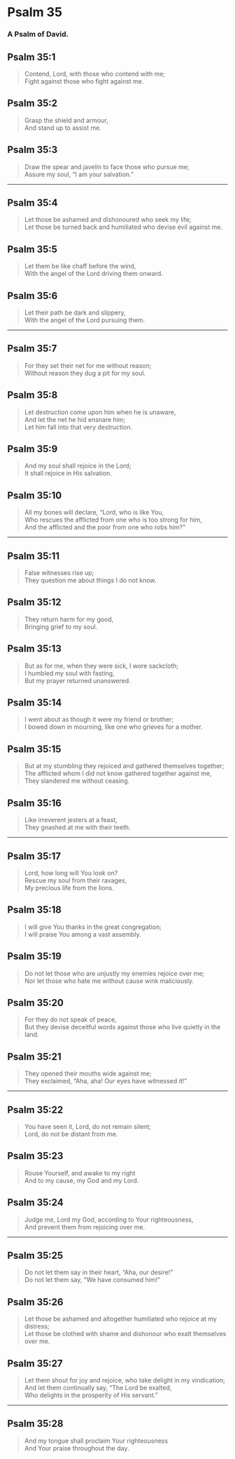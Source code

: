 # Psalm 35

### A Psalm of David.

## Psalm 35:1

> Contend, Lord, with those who contend with me;  
> Fight against those who fight against me.

## Psalm 35:2

> Grasp the shield and armour,  
> And stand up to assist me.

## Psalm 35:3

> Draw the spear and javelin to face those who pursue me;  
> Assure my soul, “I am your salvation.”

---

## Psalm 35:4

> Let those be ashamed and dishonoured who seek my life;  
> Let those be turned back and humiliated who devise evil against me.

## Psalm 35:5

> Let them be like chaff before the wind,  
> With the angel of the Lord driving them onward.

## Psalm 35:6

> Let their path be dark and slippery,  
> With the angel of the Lord pursuing them.

---

## Psalm 35:7

> For they set their net for me without reason;  
> Without reason they dug a pit for my soul.

## Psalm 35:8

> Let destruction come upon him when he is unaware,  
> And let the net he hid ensnare him;  
> Let him fall into that very destruction.

## Psalm 35:9

> And my soul shall rejoice in the Lord;  
> It shall rejoice in His salvation.

## Psalm 35:10

> All my bones will declare, “Lord, who is like You,  
> Who rescues the afflicted from one who is too strong for him,  
> And the afflicted and the poor from one who robs him?”

---

## Psalm 35:11

> False witnesses rise up;  
> They question me about things I do not know.

## Psalm 35:12

> They return harm for my good,  
> Bringing grief to my soul.

## Psalm 35:13

> But as for me, when they were sick, I wore sackcloth;  
> I humbled my soul with fasting,  
> But my prayer returned unanswered.

## Psalm 35:14

> I went about as though it were my friend or brother;  
> I bowed down in mourning, like one who grieves for a mother.

## Psalm 35:15

> But at my stumbling they rejoiced and gathered themselves together;  
> The afflicted whom I did not know gathered together against me,  
> They slandered me without ceasing.

## Psalm 35:16

> Like irreverent jesters at a feast,  
> They gnashed at me with their teeth.

---

## Psalm 35:17

> Lord, how long will You look on?  
> Rescue my soul from their ravages,  
> My precious life from the lions.

## Psalm 35:18

> I will give You thanks in the great congregation;  
> I will praise You among a vast assembly.

## Psalm 35:19

> Do not let those who are unjustly my enemies rejoice over me;  
> Nor let those who hate me without cause wink maliciously.

## Psalm 35:20

> For they do not speak of peace,  
> But they devise deceitful words against those who live quietly in the land.

## Psalm 35:21

> They opened their mouths wide against me;  
> They exclaimed, “Aha, aha! Our eyes have witnessed it!”

---

## Psalm 35:22

> You have seen it, Lord, do not remain silent;  
> Lord, do not be distant from me.

## Psalm 35:23

> Rouse Yourself, and awake to my right  
> And to my cause, my God and my Lord.

## Psalm 35:24

> Judge me, Lord my God, according to Your righteousness,  
> And prevent them from rejoicing over me.

---

## Psalm 35:25

> Do not let them say in their heart, “Aha, our desire!”  
> Do not let them say, “We have consumed him!”

## Psalm 35:26

> Let those be ashamed and altogether humiliated who rejoice at my distress;  
> Let those be clothed with shame and dishonour who exalt themselves over me.

## Psalm 35:27

> Let them shout for joy and rejoice, who take delight in my vindication;  
> And let them continually say, “The Lord be exalted,  
> Who delights in the prosperity of His servant.”

---

## Psalm 35:28

> And my tongue shall proclaim Your righteousness  
> And Your praise throughout the day.

